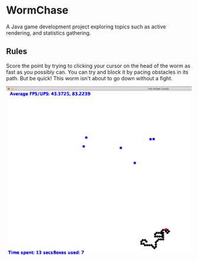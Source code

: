 # WormChase

A Java game development project exploring topics such as active rendering, and statistics gathering. 

## Rules
Score the point by trying to clicking your cursor on the head of the worm as fast as you possibly can. You can try and block it by pacing obstacles in its path. But be quick! This worm isn't about to go down without a fight. 

![image](images/Wormchase.png)


